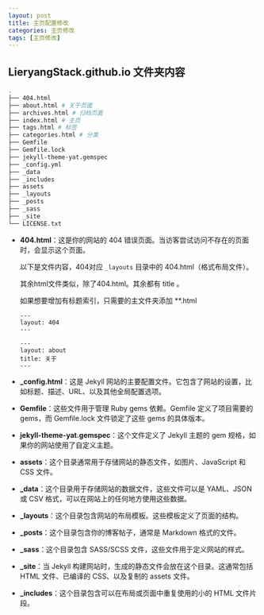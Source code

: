 ```yaml
---
layout: post
title: 主页配置修改
categories: 主页修改
tags: [主页修改]
---
```


## LieryangStack.github.io 文件夹内容

```sh
.
├── 404.html 
├── about.html # 关于页面
├── archives.html # 归档页面
├── index.html # 主页
├── tags.html # 标签
├── categories.html # 分类
├── Gemfile
├── Gemfile.lock
├── jekyll-theme-yat.gemspec
├── _config.yml
├── _data
├── _includes
├── assets
├── _layouts
├── _posts
├── _sass
├── _site
└── LICENSE.txt

```

- **404.html**：这是你的网站的 404 错误页面。当访客尝试访问不存在的页面时，会显示这个页面。
    
    以下是文件内容，404对应 `_layouts` 目录中的 404.html（格式布局文件）。

    其余html文件类似，除了404.html。其余都有 title 。

    如果想要增加有标题索引，只需要的主文件夹添加 **.html
  
    ```
    ---
    layout: 404
    ---
    ```

    ```
    ---
    layout: about
    title: 关于
    ---
    ```
- **_config.html**：这是 Jekyll 网站的主要配置文件。它包含了网站的设置，比如标题、描述、URL、以及其他全局配置选项。

- **Gemfile**：这些文件用于管理 Ruby gems 依赖。Gemfile 定义了项目需要的 gems，而 Gemfile.lock 文件锁定了这些 gems 的具体版本。

- **jekyll-theme-yat.gemspec**：这个文件定义了 Jekyll 主题的 gem 规格，如果你的网站使用了自定义主题。

- **assets**：这个目录通常用于存储网站的静态文件，如图片、JavaScript 和 CSS 文件。
- **_data**：这个目录用于存储网站的数据文件，这些文件可以是 YAML、JSON 或 CSV 格式，可以在网站上的任何地方使用这些数据。

- **_layouts**：这个目录包含网站的布局模板。这些模板定义了页面的结构。

- **_posts**：这个目录包含你的博客帖子，通常是 Markdown 格式的文件。

- **_sass**：这个目录包含 SASS/SCSS 文件，这些文件用于定义网站的样式。

- **_site**：当 Jekyll 构建网站时，生成的静态文件会放在这个目录。这通常包括 HTML 文件、已编译的 CSS、以及复制的 assets 文件。

- **_includes**：这个目录包含可以在布局或页面中重复使用的小的 HTML 文件片段。

